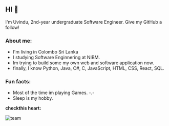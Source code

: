 ## HI 👋

I'm Uvindu, 2nd-year undergraduate Software Engineer.
Give my GitHub a follow!

### About me:

- I'm living in Colombo Sri Lanka
- I studying Software Enginnering at NIBM.
- Im trying to build some my own web and software application now. 
- finally, I know Python, Java, C#, C, JavaScript, HTML, CSS, React, SQL.

### Fun facts:
- Most of the time im playing Games. -.-
- Sleep is my hobby.

**checkthis heart:**

![team](https://github.com/user-attachments/assets/2586e363-b64f-479b-a5a4-3304899f5b51)
